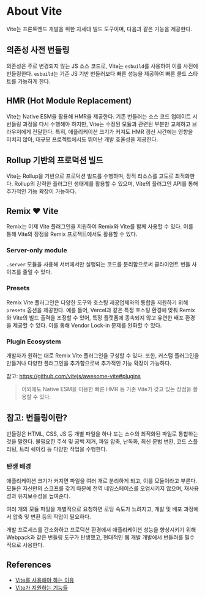 # About Vite

Vite는 프론트엔드 개발을 위한 차세대 빌드 도구이며, 다음과 같은 기능을 제공한다.


## 의존성 사전 번들링
의존성은 주로 변경되지 않는 JS 소스 코드로, Vite는 `esbuild`를 사용하여 이를 사전에 번들링한다. `esbuild`는 기존 JS 기반 번들러보다 빠른 성능을 제공하여 빠른 콜드 스타트를 가능하게 한다.

## HMR (Hot Module Replacement)

Vite는 Native ESM을 활용해 HMR을 제공한다. 기존 번들러는 소스 코드 업데이트 시 번들링 과정을 다시 수행해야 하지만, Vite는 수정된 모듈과 관련된 부분만 교체하고 브라우저에게 전달한다. 특히, 애플리케이션 크기가 커져도 HMR 갱신 시간에는 영향을 미치지 않아, 대규모 프로젝트에서도 뛰어난 개발 효율성을 제공한다.

## Rollup 기반의 프로덕션 빌드
Vite는 Rollup을 기반으로 프로덕션 빌드를 수행하며, 정적 리소스를 고도로 최적화한다. Rollup의 강력한 플러그인 생태계를 활용할 수 있으며, Vite의 플러그인 API를 통해 추가적인 기능 확장이 가능하다.


## Remix ❤️ Vite

Remix는 이제 Vite 플러그인을 지원하여 Remix와 Vite를 함께 사용할 수 있다. 이를 통해 Vite의 장점을 Remix 프로젝트에서도 활용할 수 있다.

### Server-only module

`.server` 모듈을 사용해 서버에서만 실행되는 코드를 분리함으로써 클라이언트 번들 사이즈를 줄일 수 있다.

### Presets

Remix Vite 플러그인은 다양한 도구와 호스팅 제공업체와의 통합을 지원하기 위해 `presets` 옵션을 제공한다. 예를 들어, Vercel과 같은 특정 호스팅 환경에 맞춰 Remix와 Vite의 빌드 출력을 조정할 수 있어, 특정 플랫폼에 종속되지 않고 유연한 배포 환경을 제공할 수 있다. 이를 통해 Vendor Lock-in 문제를 완화할 수 있다.

### Plugin Ecosystem

개발자가 원하는 대로 Remix Vite 플러그인을 구성할 수 있다. 또한, 커스텀 플러그인을 만들거나 다양한 플러그인을 추가함으로써 추가적인 기능 확장이 가능하다.

참고: https://github.com/vitejs/awesome-vite#plugins

> 이외에도 Native ESM을 이용한 빠른 HMR 등 기존 Vite가 갖고 있는 장점을 활용할 수 있다.

## 참고: 번들링이란?

번들링은 HTML, CSS, JS 등 개별 파일을 하나 또는 소수의 최적화된 파일로 통합하는 것을 말한다. 불필요한 주석 및 공백 제거, 파일 압축, 난독화, 최신 문법 변환, 코드 스플리팅, 트리 쉐이킹 등 다양한 작업을 수행한다.

### 탄생 배경

애플리케이션 크기가 커지면 파일을 여러 개로 분리하게 되고, 이를 모듈이라고 부른다. 모듈은 자신만의 스코프를 갖기 때문에 전역 네임스페이스를 오염시키지 않으며, 재사용성과 유지보수성을 높여준다. 

여러 개의 모듈 파일을 개별적으로 요청하면 로딩 속도가 느려지고, 개발 및 배포 과정에서 압축 및 변환 등의 작업이 필요하다.

개발 프로세스를 간소화하고 프로덕션 환경에서 애플리케이션 성능을 향상시키기 위해 Webpack과 같은 번들링 도구가 탄생했고, 현대적인 웹 개발 개발에서 번들러를 필수적으로 사용한다.


## References

- [Vite를 사용해야 하는 이유](https://ko.vitejs.dev/guide/why.html#slow-updates)
- [Vite가 지원하는 기능들](https://ko.vitejs.dev/guide/features.html)
